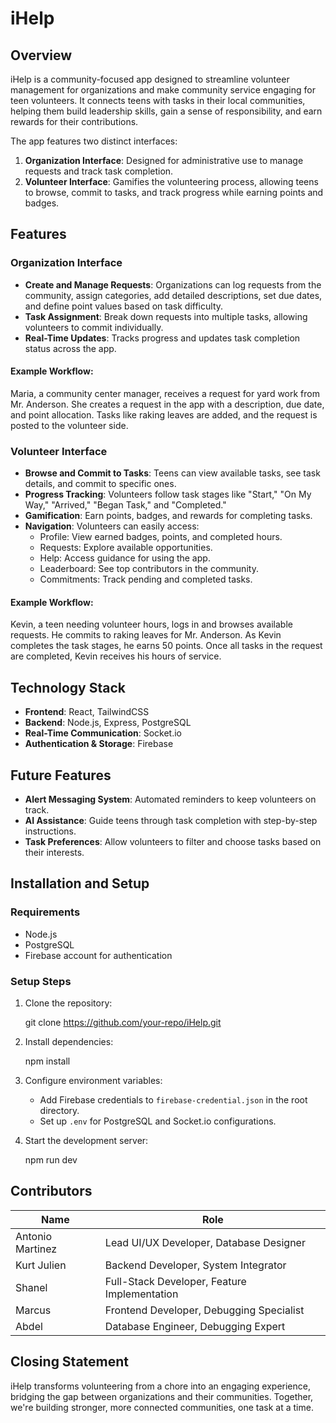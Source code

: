 # iHelp

## Overview

iHelp is a community-focused app designed to streamline volunteer management for organizations and make community service engaging for teen volunteers. It connects teens with tasks in their local communities, helping them build leadership skills, gain a sense of responsibility, and earn rewards for their contributions.

The app features two distinct interfaces:

1. **Organization Interface**: Designed for administrative use to manage requests and track task completion.
2. **Volunteer Interface**: Gamifies the volunteering process, allowing teens to browse, commit to tasks, and track progress while earning points and badges.

## Features

### Organization Interface

- **Create and Manage Requests**: Organizations can log requests from the community, assign categories, add detailed descriptions, set due dates, and define point values based on task difficulty.
- **Task Assignment**: Break down requests into multiple tasks, allowing volunteers to commit individually.
- **Real-Time Updates**: Tracks progress and updates task completion status across the app.

#### Example Workflow:
Maria, a community center manager, receives a request for yard work from Mr. Anderson. She creates a request in the app with a description, due date, and point allocation. Tasks like raking leaves are added, and the request is posted to the volunteer side.

### Volunteer Interface

- **Browse and Commit to Tasks**: Teens can view available tasks, see task details, and commit to specific ones.
- **Progress Tracking**: Volunteers follow task stages like "Start," "On My Way," "Arrived," "Began Task," and "Completed."
- **Gamification**: Earn points, badges, and rewards for completing tasks.
- **Navigation**: Volunteers can easily access:
  - Profile: View earned badges, points, and completed hours.
  - Requests: Explore available opportunities.
  - Help: Access guidance for using the app.
  - Leaderboard: See top contributors in the community.
  - Commitments: Track pending and completed tasks.

#### Example Workflow:
Kevin, a teen needing volunteer hours, logs in and browses available requests. He commits to raking leaves for Mr. Anderson. As Kevin completes the task stages, he earns 50 points. Once all tasks in the request are completed, Kevin receives his hours of service.

## Technology Stack

- **Frontend**: React, TailwindCSS
- **Backend**: Node.js, Express, PostgreSQL
- **Real-Time Communication**: Socket.io
- **Authentication & Storage**: Firebase

## Future Features

- **Alert Messaging System**: Automated reminders to keep volunteers on track.
- **AI Assistance**: Guide teens through task completion with step-by-step instructions.
- **Task Preferences**: Allow volunteers to filter and choose tasks based on their interests.

## Installation and Setup

### Requirements

- Node.js
- PostgreSQL
- Firebase account for authentication

### Setup Steps

1. Clone the repository:
   
   git clone https://github.com/your-repo/iHelp.git
   

2. Install dependencies:
   
   npm install
   

3. Configure environment variables:
   - Add Firebase credentials to `firebase-credential.json` in the root directory.
   - Set up `.env` for PostgreSQL and Socket.io configurations.

4. Start the development server:
   
   npm run dev
   

## Contributors

| Name               | Role                                        |
|--------------------|---------------------------------------------|
| Antonio Martinez   | Lead UI/UX Developer, Database Designer     |
| Kurt Julien        | Backend Developer, System Integrator        |
| Shanel             | Full-Stack Developer, Feature Implementation|
| Marcus             | Frontend Developer, Debugging Specialist    |
| Abdel              | Database Engineer, Debugging Expert         |

## Closing Statement

iHelp transforms volunteering from a chore into an engaging experience, bridging the gap between organizations and their communities. Together, we're building stronger, more connected communities, one task at a time.
